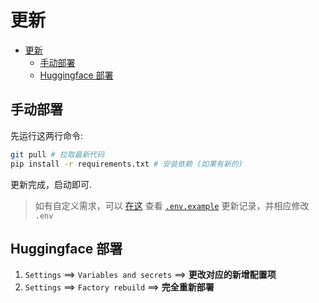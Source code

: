 # 更新

- [更新](#更新)
  - [手动部署](#手动部署)
  - [Huggingface 部署](#huggingface-部署)

## 手动部署

先运行这两行命令:

```bash
git pull # 拉取最新代码
pip install -r requirements.txt # 安装依赖 (如果有新的)
```

更新完成，启动即可.

> 如有自定义需求，可以 [在这](https://github.com/wyf9/sleepy/commits/main/.env.example) 查看 [`.env.example`](../.env.example) 更新记录，并相应修改 `.env`

## Huggingface 部署

1. `Settings` ==> `Variables and secrets` ==> **更改对应的新增配置项**
2. `Settings` ==> `Factory rebuild` ==> **完全重新部署**
